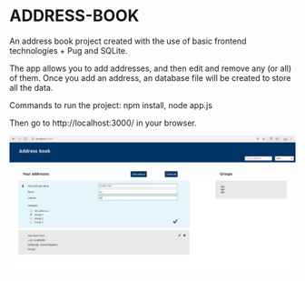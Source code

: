 # ADDRESS-BOOK

An address book project created with the use of basic frontend technologies + Pug and SQLite.

The app allows you to add addresses, and then edit and remove any (or all) of them. Once you add an address, an database file will be created to store all the data.

Commands to run the project: npm install, node app.js

Then go to http://localhost:3000/ in your browser.

![screen](/screen.png)
